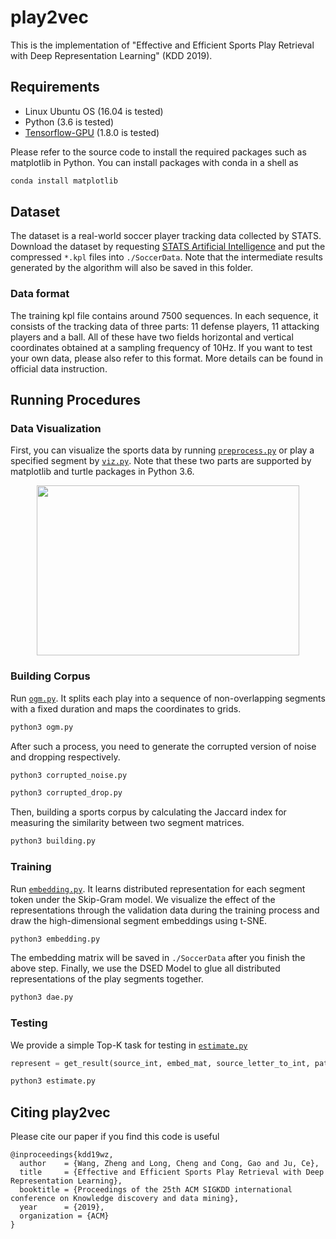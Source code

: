 # play2vec

This is the implementation of "Effective and Efficient Sports Play Retrieval with Deep Representation Learning" (KDD 2019).

## Requirements

* Linux Ubuntu OS (16.04 is tested)
* Python (3.6 is tested)
* [Tensorflow-GPU](https://www.tensorflow.org/install/gpu) (1.8.0 is tested)

Please refer to the source code to install the required packages such as matplotlib in Python. You can install packages with conda in a shell as

```bash
conda install matplotlib
```

## Dataset

The dataset is a real-world soccer player tracking data collected by STATS. Download the dataset by requesting [STATS Artificial Intelligence](https://www.stats.com/artificial-intelligence/) and put the compressed `*.kpl` files into `./SoccerData`. Note that the intermediate results generated by the algorithm will also be saved in this folder.

### Data format

The training kpl file contains around 7500 sequences. In each sequence, it consists of the tracking data of three parts: 11 defense players, 11 attacking players and a ball. All of these have two fields horizontal and vertical coordinates obtained at a sampling frequency of 10Hz. If you want to test your own data, please also refer to this format. More details can be found in official data instruction.

## Running Procedures

### Data Visualization

First, you can visualize the sports data by running [`preprocess.py`](preprocess.py) or play a specified segment by [`viz.py`](viz.py). Note that these two parts are supported by matplotlib and turtle packages in Python 3.6.
<center class="half">
   <img src="https://raw.githubusercontent.com/zhengwang125/play2vec/master/seq1.gif" width="420" height="272"/>
</center>

### Building Corpus

Run [`ogm.py`](ogm.py). It splits each play into a sequence of non-overlapping segments with a fixed duration and maps the coordinates to grids. 
```bash
python3 ogm.py
```
After such a process, you need to generate the corrupted version of noise and dropping respectively.
```bash
python3 corrupted_noise.py
```
```bash
python3 corrupted_drop.py
```
Then, building a sports corpus by calculating the Jaccard index for measuring the similarity between two segment matrices.
```bash
python3 building.py
```
### Training

Run [`embedding.py`](embedding.py). It learns distributed representation for each segment token under the Skip-Gram model. We visualize the effect of the representations through the validation data during the training process and draw the high-dimensional segment embeddings using t-SNE. 
```bash
python3 embedding.py
```
The embedding matrix will be saved in `./SoccerData` after you finish the above step. Finally, we use the DSED Model to glue all distributed representations of the play segments together.
```bash
python3 dae.py
```

### Testing
We provide a simple Top-K task for testing in [`estimate.py`](estimate.py)
```python
represent = get_result(source_int, embed_mat, source_letter_to_int, path1)[0] #the vector representations of plays
```
```bash
python3 estimate.py
```

## Citing play2vec

Please cite our paper if you find this code is useful
```
@inproceedings{kdd19wz,
  author    = {Wang, Zheng and Long, Cheng and Cong, Gao and Ju, Ce},
  title     = {Effective and Efficient Sports Play Retrieval with Deep Representation Learning},
  booktitle = {Proceedings of the 25th ACM SIGKDD international conference on Knowledge discovery and data mining},
  year      = {2019},
  organization = {ACM}
}
```
